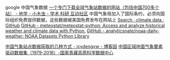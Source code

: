 google 中国气象数据
[一个专门下载全球气象站数据的网站（包括中国700多个站） - 地学 - 小木虫 - 学术 科研 互动社区](http://muchong.com/html/201311/6575993.html)
	中国气象局加入了国际条约，必须向国际组织免费提供数据，这些数据被美国免费发布在网站上
[Search · climate data · GitHub](https://github.com/search?q=climate+data&o=desc&s=stars&type=Repositories)
[GitHub - meteostat/meteostat-python: Access and analyze historical weather and climate data with Python.](https://github.com/meteostat/meteostat-python)
[GitHub - analyticsnate/noaa-daily-weather: NOAA Datasets Python Library](https://github.com/analyticsnate/noaa-daily-weather)

[中国气象站点数据获取的几种方式 - icydengyw - 博客园](https://www.cnblogs.com/icydengyw/p/12664027.html)
[中国区域地面气象要素驱动数据集（1979-2018）-国家青藏高原科学数据中心](https://data.tpdc.ac.cn/zh-hans/disallow/8028b944-daaa-4511-8769-965612652c49/)
